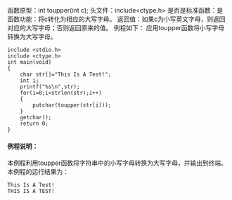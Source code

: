 函数原型：int toupper(int c);
头文件：include<ctype.h>
是否是标准函数：是
函数功能：将c转化为相应的大写字母。
返回值：如果c为小写英文字母，则返回对应的大写字母；否则返回原来的值。
例程如下： 应用toupper函数将小写字母转换为大写字母。
```  
include <stdio.h>
include <ctype.h>
int main(void)
{
    char str[]="This Is A Test!";
    int i;
    printf("%s\n",str);
    for(i=0;i<strlen(str);i++)
    {
        putchar(toupper(str[i]));
    }
    getchar();
    return 0;
}
```

#### 例程说明：

本例程利用toupper函数将字符串中的小写字母转换为大写字母，并输出到终端。本例程的运行结果为：
```  
This Is A Test!
THIS IS A TEST!
```
